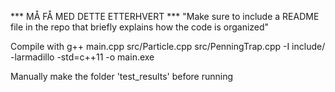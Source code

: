 *** MÅ FÅ MED DETTE ETTERHVERT ***
"Make sure to include a README file in the repo that briefly explains how the code is organized"

Compile with
g++ main.cpp src/Particle.cpp src/PenningTrap.cpp -I include/ -larmadillo -std=c++11 -o main.exe

Manually make the folder 'test_results' before running
